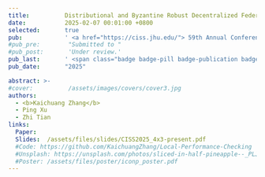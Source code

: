 ```yaml
---
title:          Distributional and Byzantine Robust Decentralized Federated Learning
date:           2025-02-07 00:01:00 +0800
selected:       true
pub:            ' <a href="https://ciss.jhu.edu/"> 59th Annual Conference on Information Science and Systems (CISS) </a>'
#pub_pre:        "Submitted to "
#pub_post:       'Under review.'
pub_last:       ' <span class="badge badge-pill badge-publication badge-success">Accepted</span> <span class="badge badge-pill badge-publication badge-primary">First Author</span>'
pub_date:       "2025"

abstract: >-
#cover:          /assets/images/covers/cover3.jpg
authors:
  - <b>Kaichuang Zhang</b>
  - Ping Xu
  - Zhi Tian
links:
  Paper:
  Slides:  /assets/files/slides/CISS2025_4x3-present.pdf
  #Code: https://github.com/KaichuangZhang/Local-Performance-Checking
  #Unsplash: https://unsplash.com/photos/sliced-in-half-pineapple--_PLJZmHZzk
  #Poster: /assets/files/poster/iconp_poster.pdf
---
```

